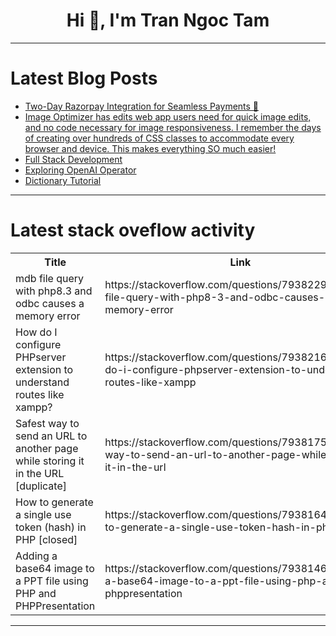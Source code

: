 <h1 align="center">Hi 👋, I'm Tran Ngoc Tam</h1>

---

# Latest Blog Posts 
<!-- BLOG-POST-LIST:START -->
- [Two-Day Razorpay Integration for Seamless Payments 🚀](https://dev.to/lovestaco/two-day-razorpay-integration-for-seamless-payments-1893)
- [Image Optimizer has edits web app users need for quick image edits, and no code necessary for image responsiveness. I remember the days of creating over hundreds of CSS classes to accommodate every browser and device. This makes everything SO much easier!](https://dev.to/itscocopo/image-optimizer-has-edits-web-app-users-need-for-quick-image-edits-and-no-code-necessary-for-image-43nn)
- [Full Stack Development](https://dev.to/harishchand0924/full-stack-development-479h)
- [Exploring OpenAI Operator](https://dev.to/burcs/exploring-openai-operator-your-ai-powered-browser-assistant-3dj2)
- [Dictionary Tutorial](https://dev.to/poornima_ravi/dictionary-tutorial-54b4)
<!-- BLOG-POST-LIST:END -->

---

# Latest stack oveflow activity
<table>
  <tr><th>Title</th><th>Link</th></tr>
  <!-- STACKOVERFLOW:START --><tr><td>mdb file query with php8.3 and odbc causes a memory error</td><td>https://stackoverflow.com/questions/79382292/mdb-file-query-with-php8-3-and-odbc-causes-a-memory-error</td></tr><tr><td>How do I configure PHPserver extension to understand routes like xampp?</td><td>https://stackoverflow.com/questions/79382165/how-do-i-configure-phpserver-extension-to-understand-routes-like-xampp</td></tr><tr><td>Safest way to send an URL to another page while storing it in the URL [duplicate]</td><td>https://stackoverflow.com/questions/79381759/safest-way-to-send-an-url-to-another-page-while-storing-it-in-the-url</td></tr><tr><td>How to generate a single use token &lpar;hash&rpar; in PHP [closed]</td><td>https://stackoverflow.com/questions/79381643/how-to-generate-a-single-use-token-hash-in-php</td></tr><tr><td>Adding a base64 image to a PPT file using PHP and PHPPresentation</td><td>https://stackoverflow.com/questions/79381464/adding-a-base64-image-to-a-ppt-file-using-php-and-phppresentation</td></tr><!-- STACKOVERFLOW:END -->
</table>

---



